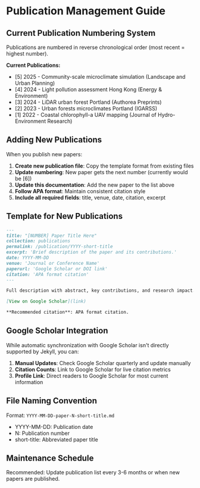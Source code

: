 # Publication Management Guide

## Current Publication Numbering System

Publications are numbered in reverse chronological order (most recent = highest number).

**Current Publications:**
- [5] 2025 - Community-scale microclimate simulation (Landscape and Urban Planning)
- [4] 2024 - Light pollution assessment Hong Kong (Energy & Environment) 
- [3] 2024 - LiDAR urban forest Portland (Authorea Preprints)
- [2] 2023 - Urban forests microclimates Portland (IGARSS)
- [1] 2022 - Coastal chlorophyll-a UAV mapping (Journal of Hydro-Environment Research)

## Adding New Publications

When you publish new papers:

1. **Create new publication file**: Copy the template format from existing files
2. **Update numbering**: New paper gets the next number (currently would be [6])
3. **Update this documentation**: Add the new paper to the list above
4. **Follow APA format**: Maintain consistent citation style
5. **Include all required fields**: title, venue, date, citation, excerpt

## Template for New Publications

```markdown
---
title: "[NUMBER] Paper Title Here"
collection: publications
permalink: /publication/YYYY-short-title
excerpt: 'Brief description of the paper and its contributions.'
date: YYYY-MM-DD
venue: 'Journal or Conference Name'
paperurl: 'Google Scholar or DOI link'
citation: 'APA format citation'
---

Full description with abstract, key contributions, and research impact.

[View on Google Scholar](link)

**Recommended citation**: APA format citation.
```

## Google Scholar Integration

While automatic synchronization with Google Scholar isn't directly supported by Jekyll, you can:

1. **Manual Updates**: Check Google Scholar quarterly and update manually
2. **Citation Counts**: Link to Google Scholar for live citation metrics
3. **Profile Link**: Direct readers to Google Scholar for most current information

## File Naming Convention

Format: `YYYY-MM-DD-paper-N-short-title.md`
- YYYY-MM-DD: Publication date
- N: Publication number
- short-title: Abbreviated paper title

## Maintenance Schedule

Recommended: Update publication list every 3-6 months or when new papers are published.